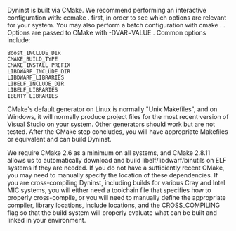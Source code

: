 Dyninst is built via CMake. We recommend performing an interactive
configuration with:
    ccmake .
first, in order to see which options are
relevant for your system. You may also perform a batch configuration
with 
    cmake .
.  Options are passed to CMake with 
    -DVAR=VALUE
. Common
options include:

    Boost_INCLUDE_DIR 
    CMAKE_BUILD_TYPE 
    CMAKE_INSTALL_PREFIX
    LIBDWARF_INCLUDE_DIR 
    LIBDWARF_LIBRARIES 
    LIBELF_INCLUDE_DIR
    LIBELF_LIBRARIES 
    IBERTY_LIBRARIES

CMake's default generator on Linux is normally "Unix Makefiles", and
on Windows, it will normally produce project files for the most recent
version of Visual Studio on your system. Other generators should work
but are not tested. After the CMake step concludes, you will have
appropriate Makefiles or equivalent and can build Dyninst.

We require CMake 2.6 as a minimum on all systems, and CMake 2.8.11
allows us to automatically download and build libelf/libdwarf/binutils
on ELF systems if they are needed. If you do not have a sufficiently
recent CMake, you may need to manually specify the location of these
dependencies. If you are cross-compiling Dyninst, including builds for
various Cray and Intel MIC systems, you will either need a toolchain
file that specifies how to properly cross-compile, or you will need to
manually define the appropriate compiler, library locations, include
locations, and the CROSS_COMPILING flag so that the build system will
properly evaluate what can be built and linked in your environment.